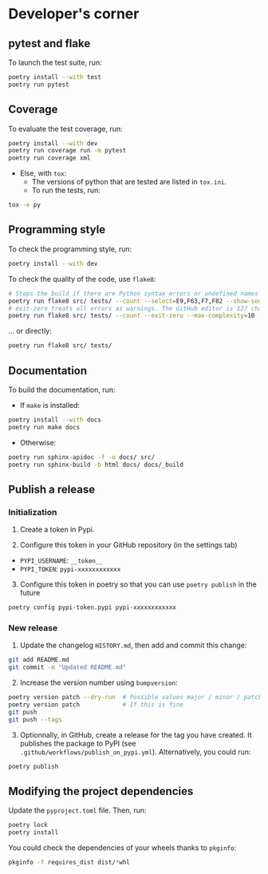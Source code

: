 # Developer's corner
## pytest and flake

To launch the test suite, run:

```bash
poetry install --with test
poetry run pytest
```

## Coverage

To evaluate the test coverage, run:

```bash
poetry install --with dev
poetry run coverage run -m pytest
poetry run coverage xml
```

* Else, with `tox`:
  * The versions of python that are tested are listed in `tox.ini`.
  * To run the tests, run:

```bash
tox -e py
```

## Programming style

To check the programming style, run:

```bash
poetry install --with dev
```

To check the quality of the code, use `flake8`:
```bash
# Stops the build if there are Python syntax errors or undefined names
poetry run flake8 src/ tests/ --count --select=E9,F63,F7,F82 --show-source --statistics
# exit-zero treats all errors as warnings. The GitHub editor is 127 chars wide
poetry run flake8 src/ tests/ --count --exit-zero --max-complexity=10 --max-line-length=127 --statistics
```
... or directly:
```bash
poetry run flake8 src/ tests/
```

## Documentation

To build the documentation, run:
* If `make` is installed:

```bash
poetry install --with docs
poetry run make docs
```

* Otherwise:

```bash
poetry run sphinx-apidoc -f -o docs/ src/
poetry run sphinx-build -b html docs/ docs/_build
```

## Publish a release
### Initialization

1. Create a token in Pypi.

2. Configure this token in your GitHub repository (in the settings tab)
* `PYPI_USERNAME`: `__token__`
* `PYPI_TOKEN`: `pypi-xxxxxxxxxxxx`

3. Configure this token in poetry so that you can use `poetry publish` in the future
```bash
poetry config pypi-token.pypi pypi-xxxxxxxxxxxx
```

### New release

1. Update the changelog `HISTORY.md`, then add and commit this change:

```bash
git add README.md
git commit -m "Updated README.md"
```

2. Increase the version number using `bumpversion`:

```bash
poetry version patch --dry-run  # Possible values major / minor / patch
poetry version patch            # If this is fine 
git push
git push --tags
```

3. Optionnally, in GitHub, create a release for the tag you have created.
It publishes the package to PyPI (see `.github/workflows/publish_on_pypi.yml`).
Alternatively, you could run:

```bash
poetry publish
```

## Modifying the project dependencies

Update the `pyproject.toml` file. Then, run:
```bash
poetry lock
poetry install
```
You could check the dependencies of your wheels thanks to `pkginfo`:
```bash
pkginfo -f requires_dist dist/*whl
```
